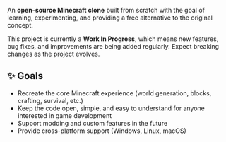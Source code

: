An **open-source Minecraft clone** built from scratch with the goal of learning, experimenting, and providing a free alternative to the original concept.  

This project is currently a **Work In Progress**, which means new features, bug fixes, and improvements are being added regularly. Expect breaking changes as the project evolves.  

## ✨ Goals
- Recreate the core Minecraft experience (world generation, blocks, crafting, survival, etc.)
- Keep the code open, simple, and easy to understand for anyone interested in game development
- Support modding and custom features in the future
- Provide cross-platform support (Windows, Linux, macOS)
